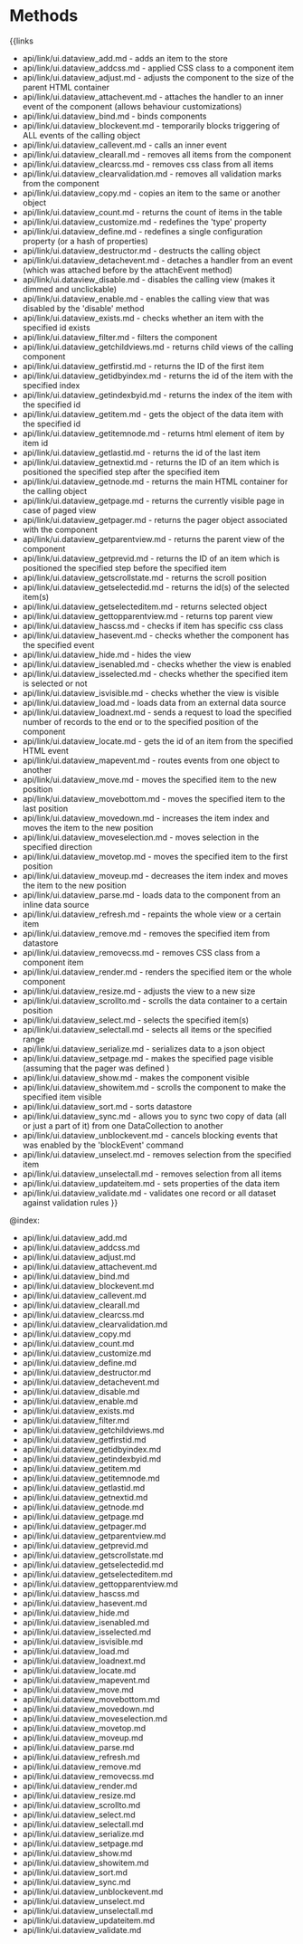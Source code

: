 
Methods
=======

{{links
- api/link/ui.dataview_add.md - adds an item to the store
- api/link/ui.dataview_addcss.md - applied CSS class to a component item
- api/link/ui.dataview_adjust.md - adjusts the component to the size of the parent HTML container
- api/link/ui.dataview_attachevent.md - attaches the handler to an inner event of the component (allows behaviour customizations)
- api/link/ui.dataview_bind.md - binds components
- api/link/ui.dataview_blockevent.md - temporarily blocks triggering of ALL events of the calling object
- api/link/ui.dataview_callevent.md - calls an inner event
- api/link/ui.dataview_clearall.md - removes all items from the component
- api/link/ui.dataview_clearcss.md - removes css class from all items
- api/link/ui.dataview_clearvalidation.md - removes all validation marks from the component
- api/link/ui.dataview_copy.md - copies an item to the same or another object
- api/link/ui.dataview_count.md - returns the count of items in the table
- api/link/ui.dataview_customize.md - redefines the 'type' property
- api/link/ui.dataview_define.md - redefines a single configuration property (or a hash of properties)
- api/link/ui.dataview_destructor.md - destructs the calling object
- api/link/ui.dataview_detachevent.md - detaches a handler from an event (which was attached before by the attachEvent method)
- api/link/ui.dataview_disable.md - disables the calling view (makes it dimmed and unclickable)
- api/link/ui.dataview_enable.md - enables the calling view that was disabled by the 'disable' method
- api/link/ui.dataview_exists.md - checks whether an item with the specified id exists
- api/link/ui.dataview_filter.md - filters the component
- api/link/ui.dataview_getchildviews.md - returns child views of the calling component
- api/link/ui.dataview_getfirstid.md - returns the ID of the first item
- api/link/ui.dataview_getidbyindex.md - returns the id of the item with the specified index
- api/link/ui.dataview_getindexbyid.md - returns the index of the item with the specified id
- api/link/ui.dataview_getitem.md - gets the object of the data item with the specified id
- api/link/ui.dataview_getitemnode.md - returns html element of item by item id
- api/link/ui.dataview_getlastid.md - returns the id of the last item
- api/link/ui.dataview_getnextid.md - returns the ID of an item which is positioned the specified step after the specified item
- api/link/ui.dataview_getnode.md - returns the main HTML container for the calling object
- api/link/ui.dataview_getpage.md - returns the currently visible page in case of paged view
- api/link/ui.dataview_getpager.md - returns the pager object associated with the component
- api/link/ui.dataview_getparentview.md - returns the parent view of the component
- api/link/ui.dataview_getprevid.md - returns the ID of an item which is positioned the specified step before the specified item
- api/link/ui.dataview_getscrollstate.md - returns the scroll position
- api/link/ui.dataview_getselectedid.md - returns the id(s) of the selected item(s)
- api/link/ui.dataview_getselecteditem.md - returns selected object
- api/link/ui.dataview_gettopparentview.md - returns top parent view
- api/link/ui.dataview_hascss.md - checks if item has specific css class
- api/link/ui.dataview_hasevent.md - checks whether the component has the specified event
- api/link/ui.dataview_hide.md - hides the view
- api/link/ui.dataview_isenabled.md - checks whether the view is enabled
- api/link/ui.dataview_isselected.md - checks whether the specified item is selected or not
- api/link/ui.dataview_isvisible.md - checks whether the view is visible
- api/link/ui.dataview_load.md - loads data from an external data source
- api/link/ui.dataview_loadnext.md - sends a request to load the specified number of records to the end or to the specified position 
of the component
- api/link/ui.dataview_locate.md - gets the id of an item from the specified HTML event
- api/link/ui.dataview_mapevent.md - routes events from one object to another
- api/link/ui.dataview_move.md - moves the specified item to the new position
- api/link/ui.dataview_movebottom.md - moves the specified item to the last position
- api/link/ui.dataview_movedown.md - increases the item index and moves the item to the new position
- api/link/ui.dataview_moveselection.md - moves selection in the specified direction
- api/link/ui.dataview_movetop.md - moves the specified item to the first position
- api/link/ui.dataview_moveup.md - decreases the item index and moves the item to the new position
- api/link/ui.dataview_parse.md - loads data to the component from an inline data source
- api/link/ui.dataview_refresh.md - repaints the whole view or a certain item
- api/link/ui.dataview_remove.md - removes the specified item from datastore
- api/link/ui.dataview_removecss.md - removes CSS class from a component item
- api/link/ui.dataview_render.md - renders the specified item or the whole component
- api/link/ui.dataview_resize.md - adjusts the view to a new size
- api/link/ui.dataview_scrollto.md - scrolls the data container to a certain position
- api/link/ui.dataview_select.md - selects the specified item(s)
- api/link/ui.dataview_selectall.md - selects all items or the specified range
- api/link/ui.dataview_serialize.md - serializes data to a json object
- api/link/ui.dataview_setpage.md - makes the specified page visible (assuming that the pager was defined )
- api/link/ui.dataview_show.md - makes the component visible
- api/link/ui.dataview_showitem.md - scrolls the component to make the specified item visible
- api/link/ui.dataview_sort.md - sorts datastore
- api/link/ui.dataview_sync.md - allows you to sync two copy of data (all or just a part of it) from one DataCollection to another
- api/link/ui.dataview_unblockevent.md - cancels blocking events that was enabled by the 'blockEvent' command
- api/link/ui.dataview_unselect.md - removes selection from the specified item
- api/link/ui.dataview_unselectall.md - removes selection from all items
- api/link/ui.dataview_updateitem.md - sets properties of the data item
- api/link/ui.dataview_validate.md - validates one record or all dataset against validation rules
}}

@index:
- api/link/ui.dataview_add.md
- api/link/ui.dataview_addcss.md
- api/link/ui.dataview_adjust.md
- api/link/ui.dataview_attachevent.md
- api/link/ui.dataview_bind.md
- api/link/ui.dataview_blockevent.md
- api/link/ui.dataview_callevent.md
- api/link/ui.dataview_clearall.md
- api/link/ui.dataview_clearcss.md
- api/link/ui.dataview_clearvalidation.md
- api/link/ui.dataview_copy.md
- api/link/ui.dataview_count.md
- api/link/ui.dataview_customize.md
- api/link/ui.dataview_define.md
- api/link/ui.dataview_destructor.md
- api/link/ui.dataview_detachevent.md
- api/link/ui.dataview_disable.md
- api/link/ui.dataview_enable.md
- api/link/ui.dataview_exists.md
- api/link/ui.dataview_filter.md
- api/link/ui.dataview_getchildviews.md
- api/link/ui.dataview_getfirstid.md
- api/link/ui.dataview_getidbyindex.md
- api/link/ui.dataview_getindexbyid.md
- api/link/ui.dataview_getitem.md
- api/link/ui.dataview_getitemnode.md
- api/link/ui.dataview_getlastid.md
- api/link/ui.dataview_getnextid.md
- api/link/ui.dataview_getnode.md
- api/link/ui.dataview_getpage.md
- api/link/ui.dataview_getpager.md
- api/link/ui.dataview_getparentview.md
- api/link/ui.dataview_getprevid.md
- api/link/ui.dataview_getscrollstate.md
- api/link/ui.dataview_getselectedid.md
- api/link/ui.dataview_getselecteditem.md
- api/link/ui.dataview_gettopparentview.md
- api/link/ui.dataview_hascss.md
- api/link/ui.dataview_hasevent.md
- api/link/ui.dataview_hide.md
- api/link/ui.dataview_isenabled.md
- api/link/ui.dataview_isselected.md
- api/link/ui.dataview_isvisible.md
- api/link/ui.dataview_load.md
- api/link/ui.dataview_loadnext.md
- api/link/ui.dataview_locate.md
- api/link/ui.dataview_mapevent.md
- api/link/ui.dataview_move.md
- api/link/ui.dataview_movebottom.md
- api/link/ui.dataview_movedown.md
- api/link/ui.dataview_moveselection.md
- api/link/ui.dataview_movetop.md
- api/link/ui.dataview_moveup.md
- api/link/ui.dataview_parse.md
- api/link/ui.dataview_refresh.md
- api/link/ui.dataview_remove.md
- api/link/ui.dataview_removecss.md
- api/link/ui.dataview_render.md
- api/link/ui.dataview_resize.md
- api/link/ui.dataview_scrollto.md
- api/link/ui.dataview_select.md
- api/link/ui.dataview_selectall.md
- api/link/ui.dataview_serialize.md
- api/link/ui.dataview_setpage.md
- api/link/ui.dataview_show.md
- api/link/ui.dataview_showitem.md
- api/link/ui.dataview_sort.md
- api/link/ui.dataview_sync.md
- api/link/ui.dataview_unblockevent.md
- api/link/ui.dataview_unselect.md
- api/link/ui.dataview_unselectall.md
- api/link/ui.dataview_updateitem.md
- api/link/ui.dataview_validate.md


